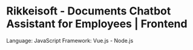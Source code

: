 # Rikkeisoft - Documents Chatbot Assistant for Employees | Frontend
Language: JavaScript
Framework: Vue.js - Node.js
